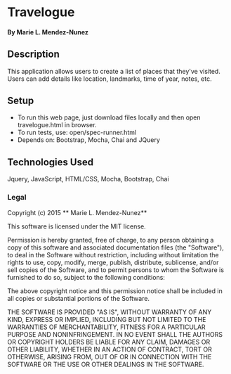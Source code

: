 # Travelogue

#### By Marie L. Mendez-Nunez

## Description
This application allows users to create a list of places that they've visited. Users can add details like location, landmarks, time of year, notes, etc.

## Setup
* To run this web page, just download files locally and then open travelogue.html in browser.
* To run tests, use: open/spec-runner.html
* Depends on: Bootstrap, Mocha, Chai and JQuery

## Technologies Used

Jquery, JavaScript, HTML/CSS, Mocha, Bootstrap, Chai

### Legal

Copyright (c) 2015 ** Marie L. Mendez-Nunez**

This software is licensed under the MIT license.

Permission is hereby granted, free of charge, to any person obtaining a copy
of this software and associated documentation files (the "Software"), to deal
in the Software without restriction, including without limitation the rights
to use, copy, modify, merge, publish, distribute, sublicense, and/or sell
copies of the Software, and to permit persons to whom the Software is
furnished to do so, subject to the following conditions:

The above copyright notice and this permission notice shall be included in
all copies or substantial portions of the Software.

THE SOFTWARE IS PROVIDED "AS IS", WITHOUT WARRANTY OF ANY KIND, EXPRESS OR
IMPLIED, INCLUDING BUT NOT LIMITED TO THE WARRANTIES OF MERCHANTABILITY,
FITNESS FOR A PARTICULAR PURPOSE AND NONINFRINGEMENT. IN NO EVENT SHALL THE
AUTHORS OR COPYRIGHT HOLDERS BE LIABLE FOR ANY CLAIM, DAMAGES OR OTHER
LIABILITY, WHETHER IN AN ACTION OF CONTRACT, TORT OR OTHERWISE, ARISING FROM,
OUT OF OR IN CONNECTION WITH THE SOFTWARE OR THE USE OR OTHER DEALINGS IN
THE SOFTWARE.
